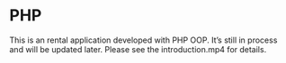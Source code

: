 # PHP
This is an rental application developed with PHP OOP. It’s still in process and will be updated later. Please see the introduction.mp4 for details.

